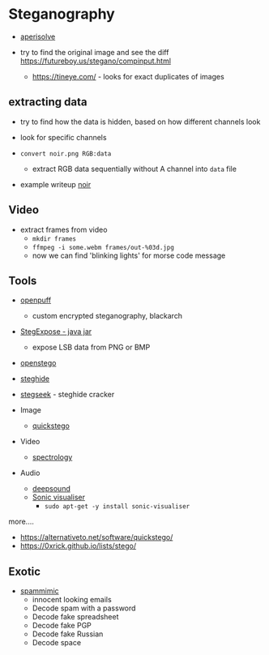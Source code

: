 # Steganography

- [aperisolve](https://github.com/Zeecka/AperiSolve)

- try to find the original image and see the diff https://futureboy.us/stegano/compinput.html
  - https://tineye.com/ - looks for exact duplicates of images

## extracting data

- try to find how the data is hidden, based on how different channels look
- look for specific channels
- `convert noir.png RGB:data`

  - extract RGB data sequentially without A channel into `data` file

- example writeup [noir](https://hackmd.io/@r1t0/HywhSDkWj)

## Video

- extract frames from video
  - `mkdir frames`
  - `ffmpeg -i some.webm frames/out-%03d.jpg`
  - now we can find 'blinking lights' for morse code message

## Tools

- [openpuff](https://embeddedsw.net/OpenPuff_Steganography_Home.html)
  - custom encrypted steganography, blackarch
- [StegExpose - java jar](https://github.com/b3dk7/StegExpose)
  - expose LSB data from PNG or BMP
- [openstego](https://github.com/syvaidya/openstego)
- [steghide](https://github.com/StefanoDeVuono/steghide)
- [stegseek](https://github.com/RickdeJager/stegseek) - steghide cracker

- Image

  - [quickstego](http://quickcrypto.com/free-steganography-software.html)

- Video

  - [spectrology](https://github.com/solusipse/spectrology)

- Audio
  - [deepsound](http://jpinsoft.net/deepsound/overview.aspx)
  - [Sonic visualiser](https://github.com/sonic-visualiser/sonic-visualiser)
    - `sudo apt-get -y install sonic-visualiser`

more....

- https://alternativeto.net/software/quickstego/
- https://0xrick.github.io/lists/stego/

## Exotic

- [spammimic](https://www.spammimic.com/)
  - innocent looking emails
  - Decode spam with a password
  - Decode fake spreadsheet
  - Decode fake PGP
  - Decode fake Russian
  - Decode space

